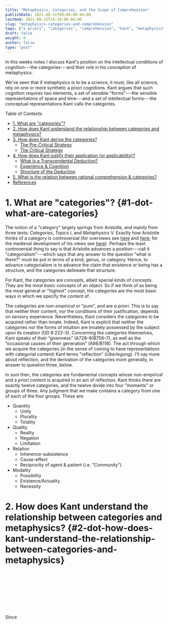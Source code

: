 ```yaml
---
title: "Metaphysics, Categories, and the Scope of Comprehension"
publishDate: 2021-08-31T00:00:00-04:00
lastmod: 2021-08-22T14:18:08-04:00
slug: "metaphysics-categories-and-comprehension"
tags: ["a priori", "categories", "comprehension", "kant", "metaphysics", "science"]
draft: false
weight: 0
author: false
type: "post"
---
```


In this weeks notes I discuss Kant's position on the intellectual conditions of
cognition---the categories---and their role in his conception of metaphysics.

We've seen that if metaphysics is to be a science, it must, like all science, rely on
one or more synthetic a priori cognitions. Kant argues that such cognition requires
two elements, a set of sensible "forms"---the sensible representations of space and
time---and a set of intellectual forms---the conceptual representations Kant calls
the categories.

<div class="ox-hugo-toc toc">
<div></div>

<div class="heading">Table of Contents</div>

- [1. What are "categories"?](#1-dot-what-are-categories)
- [2. How does Kant understand the relationship between categories and metaphysics?](#2-dot-how-does-kant-understand-the-relationship-between-categories-and-metaphysics)
- [3. How does Kant derive the categories?](#3-dot-how-does-kant-derive-the-categories)
    - [The Pre-Critical Strategy](#the-pre-critical-strategy)
    - [The Critical Strategy](#the-critical-strategy)
- [4. How does Kant justify their application (or applicability)?](#4-dot-how-does-kant-justify-their-application--or-applicability)
    - [What Is a Transcendental Deduction?](#what-is-a-transcendental-deduction)
    - [Experience & Cognition](#experience-and-cognition)
    - [Structure of the Deduction](#structure-of-the-deduction)
- [5. What is the relation between rational comprehension & categories?](#5-dot-what-is-the-relation-between-rational-comprehension-and-categories)
- [References](#references)

</div>
<!--endtoc-->


# 1. What are "categories"? {#1-dot-what-are-categories}

The notion of a "category" largely springs from Aristotle, and mainly from three
texts: _Categories_, _Topics_ I, and _Metaphysics_ V. Exactly how Aristotle thinks of a
category is controversial (for overviews see [here](https://plato.stanford.edu/entries/aristotle-categories/) and [here](https://plato.stanford.edu/entries/categories/); for the medieval
development of his views see [here](https://plato.stanford.edu/entries/medieval-categories/)). Perhaps the least controversial thing to say is
that Aristotle advances a position---call it "categorialism"---which says that any
answer to the question "what is there?" must be put in terms of a kind, genus, or
category. Hence, to advance categorialism is to advance the claim that existence or
being has a structure, and the categories delineate that structure.

For Kant, the categories are _concepts_, albeit special kinds of concepts. They are the
most _basic_ concepts of an object. So if we think of <object> as being the most
general or "highest" concept, the categories are the most basic ways in which we
specify the content of <object>.

The categories are _non-empirical_ or "pure", and are _a priori_. This is to say that
neither their content, nor the conditions of their justification, depends on sensory
experience. Nevertheless, Kant considers the categories to be acquired rather than
innate. Indeed, Kant is explicit that neither the categories nor the forms of
intuition are innately possessed by the subject upon its creation (OD 8:222–3).
Concerning the categories themselves, Kant speaks of their “givenness”
(A728–9/B756–7), as well as the “occasional causes of their generation” (A86/B118).
The act through which we acquire the categories (in the sense of coming to have
representations with categorial content) Kant terms "reflection" (_Überlegung_). I'll
say more about reflection, and the derivation of the categories more generally, in
answer to question three, below.

In sum then, the categories are fundamental concepts whose non-empirical and a priori
content is acquired in an act of reflection. Kant thinks there are exactly twelve
categories, and the twelve divide into four "moments" or groups of three. Any
judgment that we make contains a category from one of each of the four groups. These
are:

-   Quantity
    -   Unity
    -   Plurality
    -   Totality
-   Quality
    -   Reality
    -   Negation
    -   Limitation
-   Relation
    -   Inherence-subsistence
    -   Cause-effect
    -   Reciprocity of agent & patient (i.e. "Community")
-   Modality
    -   Possibility
    -   Existence/Actuality
    -   Necessity


# 2. How does Kant understand the relationship between categories and metaphysics? {#2-dot-how-does-kant-understand-the-relationship-between-categories-and-metaphysics}

Since <object> is the most basic concept that the intellect can employ in its
activity, and the categories are the most basic concepts of an object, the categories
are essential to the activity of the intellect in any act of understanding or
comprehending how things are. Kant thus endorses categorialism, at least in the sense
that he construes any answer to the question what is there, that could be understood
by finite thinkers such as ourselves, is one that adverts to the categories. This
might seem to be a merely epistemological or conceptual claim. But Kant construes the
categories to have a genuine ontological upshot.

As Kant puts the point in the second section of the System of the Principles of Pure
Understanding, "The conditions of the **possibility of experience** in general are at the
same time conditions of the **possibility of the objects of experience**" (A158/B197). So
the categories (along with the sensible forms: space and time) are conditions of the
possibility of objects of experience (or what is the same, objects of empirical
cognition). When Kant speaks of a "condition of possibility" here, he means a
condition, not merely of what it is to _think_ of an object, but what it is to _be_ an
object. An "object of the senses" or "phenomenon" is a causally unitary,
spatiotemporally persisting substance whose present complex of interrelated
properties are a function of its causal nature and its causal history, which is in
thoroughgoing law-governed community with other objects, and which is made of stuff
that cannot come into or go out of existence absolutely."[^fn:1] That is, an object of
the senses is what it is in virtue of falling under the ("schematized", or temporally
informed) categories. More generally, an _object_, whether of the senses or not, must
be something that falls under the categories, even in their "unschematized" or pure
non-empirical form. For example, consider the category `<substance-inherence>`.[^fn:2]
Nothing can _be_ an object unless it is the kind of being that both substands and
subsists, which is to say that it is both that in which properties inhere, and which
exists independently of (in the sense of not inhereing in) other things. In this
sense `<substance-inherence>` is not only maximally general, in the sense that there is
no more basic contentful concept than it, but also metaphysically fundamental.
Anything that is or could be an object is either a subject of inherence or inheres in
some subject. Hence, in applying the category of substance one is employing not only
a maximally general way of _thinking about_ a being, but also designating a maximally
fundamental fact _about being_ (i.e. what it is to be) itself. A similar point holds
for all of the other categories.[^fn:3] The categories are thus _both_ the discursively
fundamental ways of representing objects, and the ways of representing what is
fundamental _about_ objects.


# 3. How does Kant derive the categories? {#3-dot-how-does-kant-derive-the-categories}

Sections 9-12 of the first chapter of the Analytic of Concepts in the _Critique of
Pure Reason_ form what is typically called the "Metaphysical Deduction"---a name which
Kant applies to it, though only later in the _Critique_ (see B159). The purpose of
these sections is to argue for two points. First, that of the a priori concepts we
have available to us, some are more fundamental than others. These are the concepts
Kant calls the "categories." Second, that the categories derive their content from a
non-sensory source---namely, the structure of judgment itself. In making these
arguments the basic question that Kant seeks to answer is the question of _which_ a
priori concepts serve as the fundamental concepts of metaphysical theorizing, and to
explain how we are able to think thoughts using those concepts. The MD provides what
Kant calls a "clue" (more literally a "_Leitfaden_", or "guiding thread") to the
discovery of these concepts. The MD has three sections. These consist of (i) an
introduction where the notion of a "logical use" of the faculty of concepts or the
"understanding" is set out; (ii) an elaboration of the different logical forms of
judgment and a corresponding table of those forms; (iii) an explication of the
categories as a priori concepts that correspond to the various logical forms of the
table as set out in (ii) by being "reflected" from them.

Kant's strategy in the MD is to argue that the categories are the most fundamental
concepts in our thought of objects because they are the concepts that are directly
linked to (indeed, at times he says "identical with") the various basic operations of
which the understanding (the faculty of concepts) is capable. Kant appeals to these
forms of judgment to answer two questions: (i) which a priori concepts are
fundamental (i.e. the categories); (ii) how do those fundamental concepts get their
(non-empirical) content. In order that we properly appreciate why Kant chooses this
strategy of appealing to judgment for defending his choice and explanation of
categories it helps to look at a prior attempt Kant makes for determining the basic
concepts of metaphysics.


## The Pre-Critical Strategy {#the-pre-critical-strategy}

In Kant's "Inaugural Dissertation" (ID) of 1770 (whose formal title is "_On the Forms
and Principles of the Sensible and Intelligible World_"), which is his last major work
in metaphysics before the publication of the first _Critique_ in 1781, he lays out a
theory of the manner in which the structure of the rational human mind explains what
(and how) it can know of reality. In many ways this work anticipates positions and
arguments Kant provides in the 1781 _Critique of Pure Reason_. And like that latter
work, in the ID Kant seeks to delimit the fundamental concepts of metaphysics (though
he does not in the ID call them categories) via an analysis of the faculty of
understanding (or "intellect" more broadly). He says,

> the concepts met with in metaphysics are not to be sought in the
> senses but in the very nature of the pure understanding, and that not
> as innate concepts but as concepts abstracted from the laws inherent
> in the mind (by attending to its actions on the occasion of an
> experience), and therefore as acquired concepts. (ID §8, 2:395; see
> also ID Corollary, 2:406 and ID §23, 2:411)

Here Kant articulates (or perhaps "gestures at" is more accurate) his view of how the
concepts of metaphysics, through which we think of the intelligible world, are
acquired. They are acquired by attending to the actions of the mind in course of its
having experience. This notion of attending to the actions of the mind is also
referred to by Kant as "reflection" (_reflexion_, _Überlegung, /reflexio_). So, in the ID,
Kant pursues a method of reflection as the basis for explaining how we acquire
contentful concepts for use in metaphysics, and the object of reflection is the mind
and its actions.

It is important for Kant's project in the _Dissertation_, as it will be for his project
in the _Critique of Pure Reason_, that his account of the acquisition of the concepts
of metaphysics not run afoul of his characterization of those concepts as
"intellectual" rather than "empirical" or "sensitive."[^fn:4] For this reason they
cannot be concepts abstracted from sensible intuition, e.g., in the manner that our
concepts of space and time, or of empirical properties are. If they _were_ abstracted
from experience such concepts would be (merely) empirical or "sensitive on account of
their genesis" (ID §5, 2:393). Instead, the concepts of metaphysics are supposed to
be derived from the nature of the pure understanding, or as he elsewhere says, "given
in a fundamental fashion by the pure understanding itself" (ID §23, 2:411). There is,
however, some question as to whether, in the _Dissertation_ or even in his lectures
immediately subsequent to its publication, Kant in fact succeeds in providing an
account of the acquisition of the fundamental concepts of metaphysics consistent with
his stricture on their intellectual provenance.

The account of the _Dissertation_ requires that Kant provide some story as to
how we can come to be aware of the mind and its acts, and on what basis this
awareness constitutes the acquisition of a non-sensory concept. At this point
in his career, Kant has not yet articulated his doctrine of "pure"
apperception as distinct from inner sense (more on this in the next set of
notes). So it looks as if, given his distinction between intuition and concept
and their related faculties, that it must be an _inner intuition_ that accounts
for the acquisition of the concepts of metaphysics. However, if it _is_ inner
intuition that is the basis for such acquisition, it looks like Kant will run
afoul of his requirement that the concepts of metaphysics be intellectual as
opposed to empirical (for even the "pure" concepts of space and time, though
free of sensation, are nevertheless _sensitive_ on account of being derived from
intuition (see, e.g., ID §5, 2:393)).

Perhaps Kant thinks we have a special _intellectual_ intuition of the mind and its
acts? One recent commentator (<a href="#citeproc_bib_item_8">Dyck 2016</a>) has argued that Kant is committed in
the _Dissertation_ to our having intellectual intuitions of our own minds and that he
only subsequently, in the later 70s, rejects this position in favor of one according
to which it is inner _sense_---and thus empirical psychology---that provides the
requisite basis for acquiring metaphysical concepts. Dyck's argument concerning
Kant's position in the _Dissertation_ hinges on two claims. First, that there are clear
texts showing that Kant denies that sensible laws (i.e. of time and space) apply to
immaterial substances, including the mind/soul (see , <a href="#citeproc_bib_item_8">Dyck 2016, 330</a>). Second, that
Kant's conception of the acquisition of the pure concepts of metaphysics depends on
the existence of intellectual intuition of the mind or soul itself [see @dyck2016,
330-1]. However, neither of these interpretive points are particularly compelling.
Against the first, it is relatively clear from the context of Kant's statements
regarding immaterial substance that he denies that the principles of the _corporeal_
world apply to such substances (ID §27, 2:414). That would mean that principles
belonging to substances understood as _bodies_ do not apply to the mind. But this is
compatible with the conception of the mind as nevertheless governed by other sensible
principles, and in particular, by time. Against Dyck's second point, in the
_Dissertation_ Kant explicitly states that finite beings lack intellectual intuition
(ID §10, 2:396-7) and that "the accidents which are not included in the relations of
space, such as the thoughts of the mind" are in time (ID Corollary, 2:406). It thus
seems unlikely that Kant holds in the _Dissertation_ that metaphysical concepts are
acquired via intellectual intuition, on pain of explicitly contradicting himself at
multiple points.[^fn:5]

But even if Kant does not directly contradict himself in the _Dissertation_, Dyck's
discussion helps point us to a clear tension, and perhaps fatal ambiguity, in Kant's
pre-critical view. One might, therefore, have hope that Kant's remarks in lectures
and notes subsequent to the publication of the _Dissertation_ clarify his position.
However, the lecture texts we have from the 1770s only make matters more complicated.
For example, in lectures shortly after the _Dissertation_ Kant says, "We have no
intuition in the whole world except the intuition of our self; all other things are
appearances" (_Anthropologie Collins_ 25:15 (1772-3)). Kant's point here is _not_ that we
have only one intuition---viz. of ourselves. Rather, it is that all of our _outer_
intuitions are of appearances, while our inner (and non-intellectual!) intuitions
present ourselves as we really are (and not merely as we appear). In a reflexion also
from the early-to-mid 1770s Kant says that "The I is the intuition of a substance"
(R4493, 17:571 (1772-5)). In the _Metaphysics L\_1_ lectures, from roughly the same
period, Kant contrasts consciousness of external objects with consciousness of the
self. One intuits oneself immediately, but the same is not true of external objects
(28:206-7, 224). The self (as intelligence) so intuited is substantial, simple, and
immaterial (28:224-5).

In a note (R4674) from the _Duisberg Nachlass_ of 1775-6, which is Kant's first attempt
at what will become his deduction of the categories, he writes that an (external)
object may be represented only "according to its relations", i.e., only according to
the properties, and relations between those properties, that are presented in sense
experience.[^fn:6] And, as he does in the lecture material cited above, Kant
_contrasts_ our position with respect to intuition of external objects with the special
access we have to ourselves. The inner intuition of oneself is of an object whose
properties are not presented, as outer things are, merely in terms of
relations.[^fn:7] The language Kant uses in R4674 is also echoed in other texts from
the mid-70s, For example, Kant states that the 'I' is the "original concept" of
substance which we "borrow" for use in our conception of other substances
(_Metaphysics L<sub>1</sub>_, 28:225-6). Relatedly, he remarks that "the I expresses the
substantial; for that substrate in which all accidents inhere is the substantial.
This is the only case where we can immediately intuit the substance" (_Pölitz
Metaphysik_ 28:226 (1777-80)).

The view that emerges from these texts, and that may in fact already be present in
Kant's _Dissertation_, is one according to which inner sense provides a privileged
epistemic relation to oneself. In inner sense one is presented not merely as a set of
relations, as in outer sense, but as a _subject_ of properties, as what Kant sometimes
describes as an intelligence or "thinking substance" (e.g. _Metaphysics L<sub>1</sub>_
28:224-5). The self is thus the "original of all objects" in the sense that, as
Allison Laywine puts it, "we somehow transfer our representations of the one true
subject and apply it derivatively or by analogy to our thought of anything
else."[^fn:8]

Unfortunately, Kant never clarifies how this position concerning the epistemically
and representationally privileged and peculiar role of inner intuition is consistent
with his general doctrine of sensible intuition, or how it is consistent with the
_Dissertation's_ position that no pure intellectual concept can be derived from the
content of sensible intuition. Instead, the overall impression of Kant's position
based on his remarks in the Dissertation, and subsequently in the lectures, is that
of a steadfast commitment to roughly the following position. Introspection (via inner
intuition) provides a form of acquaintance with the self as a metaphysical subject,
and it is via this acquaintance that we can then form by analogy the representations
of objects (construed as metaphysical subjects of properties) distinct from us. But
how this position is ultimately supposed to cohere with Kant's other commitments in
the 70s is, at best, unclear. It in fact seems reasonable to suspect that Kant's
various commitments in the 70s _don't_ cohere, and that this resulting tension in his
view is part of what pushes him towards the critical distinction between inner
intuition and pure apperception. We'll talk about this distinction further when we
discuss the argument of the Transcendental Deduction. In the next section I talk
about Kant's revision of his _Dissertation_ strategy for the argument of the MD in the
first _Critique_ .


## The Critical Strategy {#the-critical-strategy}

In the _Dissertation_ Kant distinguishes between what he terms the "logical" and
the "real" uses of the understanding (ID §23, 2:410–11). He says,

> in pure philosophy, such as metaphysics, the use of the understanding in
> dealing with principles is real; that is to say, the fundamental concepts of
> things and of relations, and the axioms themselves, are given in a fundamental
> fashion by the pure understanding itself; and, since they are not intuitions,
> they are not immune to error.

In the first _Critique_ Kant maintains the view that the concepts of metaphysics come
from the understanding. In this sense the understanding has a "real use". However,
Kant significantly alters the method by which these concepts are derived from that
which he used in the _Dissertation_. Specifically he now closely links the categories
with the logical forms of judgment. Indeed, Kant often goes so far as to say that the
latter are not just a "clue" to the organization of the table of categories (as the
title of the section indicates), they _are_ the categories, at least in their "logical"
use. The central texts making this plain are as follows.

> The same understanding, therefore, and indeed by means of the very same
> actions through which it brings the logical form of a judgment into
> concepts...also brings a transcendental content into its representations by
> means of the synthetic unity of the manifold in intuition in general...(MD
> §10, B105)
>
> [The categories] are concepts of an object in general, by means of
> which its intuition is regarded as determined with regard to one of
> the logical functions for judgments. (TD Transition, B128)
>
> That action of the understanding...through which the manifold of given
> representations (whether they be intuitions or concepts) is brought
> under an apperception in general, is the logical function of
> judgments. ... But now the categories are nothing other than these
> very functions for judging, insofar as the manifold of a given
> intuition is determined with regard to them (TD §20, B143)
>
> In the metaphysical deduction the origin of the a priori categories in
> general was established through their complete coincidence [_völlige
> Zusammentreffung_] with the universal logical functions of thinking
> (TD §26, B159)
>
> the pure concepts of the understanding are, of themselves, nothing but
> logical functions, but that as such they do not constitute the least
> concept of an object in itself but rather need sensory intuition as a
> basis, and even then they serve only to determine empirical judgments
> (Pr §39, 4:324)

These texts communicate two important points. First, they indicate Kant's
pursuit of a strategy for explaining how the pure categories, or fundamental
concepts of metaphysics, arise from the intellect. This strategy avoids
commitment to any form of content nativism, and it avoids the problem that we
saw plagued Kant's account in the _Dissertation_---viz. explaining how the pure
categories are "pure" in the sense of being traceable only to the intellect,
without thereby implicating either intellectual intuition, which he denies, or
sensible (inner) intuition, which would undermine their claim to purity.

Pursuit of this strategy means that, second, the very logical functions for combining
representations (concepts) in judgment, and which constitute the basis of study in
what Kant calls "pure general logic", are also the functions for combining
representations (intuitions) in our experience of objects. Thus for the understanding
as a faculty of judging (A69/B94), each logical function of thinking
(e.g. categorical judgment), when applied to a multiplicity (or "manifold") of
intuitions, results in a distinctive way of relating to, or "experiencing" in Kant's
technical sense, an object e.g. a substance.

Thus, Kant has a much more coherent strategy than he did in the _Dissertation_ for
explaining how we come to grasp the a priori concepts necessary for doing
metaphysics. The notion that we can analyze our logic and determine which are the
basic logical forms is plausible and does not require appealing to some privileged
access we might have to ourselves in introspection (i.e. inner sense).

However, for this strategy to ultimately succeed, Kant must provide substantial
arguments for several controversial claims. First, he must show that he has
successfully given a complete analysis of the logical forms of judgment; second, he
must show that the metaphysical concepts derived from these logical forms (i.e. the
categories) really provide the complete basis for doing metaphysics; third, he must
show that the content of the categories does not include material absent from the
purely logical forms---if there were such "extra" content in the categories, then it
is not clear how they are supposed to be "identical" with the logical forms, as Kant
sometimes indicates that they are.

Unfortunately Kant fails to meet any of these requirements in the MD. There is
no formal demonstration of the completeness of either the table of judgment
or, correspondingly, the categories. There is likewise no demonstration
provided that shows that all and only these categories provide the basic
materials for metaphysics. Finally, it is not obvious that the content of the
categories is simply "identical" with that of the forms of judgment.

To take just one example, Kant construes the category of substance---more precisely,
<subsistence-inherence>---as related to the form of categorical (i.e.
subject/predicate) judgment. The purely logical or grammatical notion is thus of a
term or concept that can only occupy subject position and never predicate position.
However, this notion does not adequately capture central ways in which Kant uses the
concept <substance>. More specifically, Kant construes a substance as substanding and
subsisting. This means that (i) substance is a being in which things "_inhere_" and
(ii) substance does not itself inhere in anything else (in this circumscribed sense
substance is an independent being). Kant construes inherence as a real (that is,
non-logical) asymmetric dependence relation between a subject of inherence (the
substance) and its properties or modes (i.e. the way or ways in which the subject
exists). The purely logical or grammatical conception of substance as a subject term
that is never a predicate term fails to properly capture this dependence relation,
for it fails to show how a predicate term might asymmetrically depend on a subject
term in a manner that models the metaphysical relation between substance and mode.

In the end then, while Kant's strategy in the MD is a clear improvement over his
prior attempt in the _Dissertation_, it is not at all clear that he successfully
defends his claim to have provided a principled and a priori basis for exhaustively
determining which are the fundamental concepts, nor how they get their content. Kant
says categorialism in metaphysics requires a formulation of the categories that,

> has not arisen rhapsodically from a haphazard search for pure concepts, of the completeness of which one could never be certain, since one would only infer it through induction, without reﬂecting that in this way one would never see why just these and not other concepts should inhabit the pure understanding. (A81/B106-7)

Kant does not provide convincing proof of this position in the MD. Whether such a
proof could be given in Kant's terms is, perhaps, another story.[^fn:9] In any case,
we shall see that the issues with which the MD is concerned become a central point of
contention and revision in subsequent post-Kantian German Idealism. Fichte and Hegel,
in particular, present alternative ways to think about the derivation of categories
and their content, as well as the ways in which Kant's "reflective" method itself may
beg important questions concerning the possibility of metaphysics. We'll talk about
these issues in subsequent weeks.


# 4. How does Kant justify their application (or applicability)? {#4-dot-how-does-kant-justify-their-application--or-applicability}

Kant thinks that possession of a particular privileged set of "pure" a priori
concepts---i.e. the categories---is necessary for knowledge of the empirical world.
But this raises a problem. How could an a priori concept, which is not itself derived
from any experience, be nevertheless legitimately applicable to objects of
experience? To make things even more difficult, it is not the mere possibility of the
application of a priori concepts to objects of experience that worries Kant, for this
could just be a matter of pure luck. Kant requires more than the sheer possibility of
their application, for he wants to show that with regard to a privileged set of a
priori concepts, they apply necessarily and universally to all objects of experience
and do so in a way that we are in a position to know a priori.

Kant's strategy for demonstrating how this is possible hinges on showing that the experience of objects that he thinks all would agree that we have nevertheless depends on the application of a priori concepts---the categories. Kant makes this clear in his elaboration of his ‘Copernican Turn' in philosophy:

> because I cannot stop with these intuitions, if they are to become cognitions, but must refer them as representations to something as their object and determine this object through them, I can assume either that the concepts through which I bring about this determination also conform to the objects, and then I am once again in the same difficulty about how I could know anything about them _a priori_, or else I assume that the objects, or what is the same thing, the _experience_ in which alone they can be cognized (as given objects) conforms to those concepts, in which case I immediately see an easier way out of the difficulty, since experience itself is a kind of cognition requiring the understanding, whose rule I have to presuppose in myself before any object is given to me, hence _a priori_, which rule is expressed in concepts _a priori_, to which all objects of experience must therefore necessarily conform, and with which they must agree. (CPR Preface, Bxvii)

Kant's strategy is thus to show how a priori concepts legitimately apply to their objects in virtue of being partly constitutive of the objects of experience, rather than the traditional view in which the objects of experience are the ground of our concepts. Now, what exactly this means is deeply contested, at least partly because it is rather unclear what Kant intends us to understand by his Transcendental Idealism. For example, does Kant intend that the objects of experience are _themselves_ nothing other than representations? This would be a form of phenomenalism similar to that offered by [Berkeley](https://plato.stanford.edu/entries/berkeley/). Kant, however, seems to want to deny that his view is similar to Berkeley's, asserting instead that the objects of experience really exist independently of the mind, and that it is only the _way_ that they are experienced that is mind-dependent.

> the fact that I have myself given to this theory of mine the name of transcendental
> idealism cannot justify anyone in confusing it with the empirical idealism of
> _Descartes_ (although this idealism was only a problem, whose insolubility left
> everyone free, in _Descartes_' opinion, to deny the existence of the corporeal world,
> since the problem could never be answered satisfactorily) or with the mystical and
> visionary idealism of _Berkeley_ (against which, along with other similar fantasies,
> our _Critique_, on the contrary, contains the proper antidote). For what I called
> idealism did not concern the existence of things (the doubting of which, however,
> properly constitutes idealism according to the received meaning), for it never came
> into my mind to doubt that, but only the sensory representation of things, to which
> space and time above all belong; and about these last, hence in general about all
> _appearances_, I have only shown: that they are not things (but mere ways of
> representing), nor are they determinations that belong to things in themselves.
> (_Prolegomena_ §13, Note III; 4:293)

I'm mostly going to set Kant's idealism to the side in what follows. But the issue of
idealism is important to consider, insofar as Kant takes himself to be replying to
the arguments of Descartes, Locke, Berkeley, and Hume about the nature of the
empirical world and the nature and extent of our knowledge of it.


## What Is a Transcendental Deduction? {#what-is-a-transcendental-deduction}

In order to prove that there are pure a priori concepts which legitimately apply to
the objects of experience, Kant articulates [a special sort of argument](http://plato.stanford.edu/entries/kant-transcendental/), which he
calls a 'transcendental deduction'. As (<a href="#citeproc_bib_item_12">Henrich 1989</a>) points out, the notion of
a 'deduction' that Kant uses, is a legal one intended to provide a historical
justification for the legitimacy of a property claim. In Kant's case however, it is
transformed into a justification of the applicability (in the sense discussed above)
of the a priori concepts Kant calls the 'categories'. These are the concepts given in
Kant's 'Table of Categories' (A80/B106): <Unity>, <Plurality>, and <Totality> (the
Categories of Quantity); <Reality>, <Negation>, and <Limitation> (the Categories of
Quality); <Inherence and Subsistence>, <Causality and Effect> and <Community> (the
Categories of Relation), and <Possibility-Impossibility>, <Existence-Nonexistence>,
<Necessity-Contingency> (the Categories of Modality).

With regard to each category, Kant's aim is to show that it has 'objective
validity'---i.e. legitimate applicability to the objects of experience. Disputes
concerning various members of the table should be familiar. Hume famously disputes
the legitimacy of our concept of <cause-effect>. Hume thinks (in Kant's terms) that
no 'empirical deduction' of the concept is possible---i.e. that the concept cannot be
traced to the occurrence of a corresponding impression. Kant concurs with Hume on
this point---that there can be no empirical deduction---but argues that this doesn't
show that the concept is illegitimate, for it may be both a priori and legitimately
applied in virtue of being a necessary condition of experience.

For Kant then a 'transcendental deduction' starts from a premise concerning some
feature of human experience, a premise which reasonable interlocutors might be
expected to endorse, and then argues to a substantive philosophical conclusion
concerning the presuppositions or necessary conditions of the truth of that premise.
Since Kant's concern here is the a priori categories, his aim is to show that a
presupposition or necessary condition of some relatively uncontroversial feature of
experience is the applicability (or successful application) of the a priori
concept(s) in question to the objects of experience.


## Experience & Cognition {#experience-and-cognition}

Kant is concerned with how we might explain and justify the application of a priori concepts to objects of experience. But this question, as it stands, requires still sharper focus. We've seen what Kant means in his question concerning the _legitimacy_ of concepts in their application to the objects of experience. But what does Kant mean by "_experience_" [_Erfahrung_]? Our problem is that the notion of "experience," both in German and in English, is ambiguous and can mean any number of a variety of things---anything from the mere occurrence of sensation all the way to empirical judgment.[^fn:10]

For Kant, "experience" is a technical term that is closely related to _empirical cognition_ [_empirische Erkenntniss_]. He makes this clear at several points, both in the Deduction and elsewhere in the first _Critique_. However, in what exactly the relation between the two notions consists is somewhat problematic. For example, Kant says that

> Such cognitions [i.e. those that are independent of any sense impression] are called _a priori_ cognitions; they are distinguished from empirical cognitions, _whose sources are a posteriori, namely, in experience_ [_Erfahrung_] (Introduction, B2; my emphasis).

Here we see Kant saying that the _source_ of empirical cognition is experience. However, Kant also quite explicitly _identifies_ empirical cognition with experience (or treats the terms synonymously).

> Empirical cognition, however, is experience (B166).
>
> Experience is an empirical cognition, i.e., a cognition that determines an object through perceptions (A176/B218).
>
> Therefore experience itself---i.e., empirical cognition of appearances---is possible only inasmuch as we subject the succession of appearances, and hence all change, to the law of causality (A189/B234).
>
> it [the presentation "I am"] is not yet a cognition of that subject, and hence is also no empirical cognition -- i.e., experience -- of it (B277).

These passages all identify experience with empirical cognition. But if they are
synonymous notions then how could experience be the _source_ of empirical cognition, as
he says in B2? A relatively simple resolution of this problem is to distinguish two
notions of "experience"---between "experience" as the sensory result of affection by
external objects (via outer sense) and oneself (via inner sense) and "experience" as
the result of structuring sense perceptions via the categories. Call the latter,
categorically structured state, "complex experience" (or "C-experience") and the
former state "simple experience" (or S-experience). We can then read B2 as saying
that empirical cognition, which is identical with C-experience, has its source in
S-experience, the material (sensation, intuition, perception) out of which complex
experience is constructed.

This also helps us make sense of B1, where Kant says,

> There is no doubt whatever that all our cognition begins with experience; for how else should the cognitive faculty be awakened into exercise if not through objects that stimulate our senses and in part themselves produce representations, in part bring the activity of our understanding into motion to compare these, to connect or separate them, and thus to work up the raw material of sensible impressions into _a cognition of objects that is called experience_? (my emphasis)

All cognition begins with _simple_ experience, which is "worked up" into cognition of objects (i.e. empirical cognition) or (as I've called it) complex experience.

In §17 of the B-deduction Kant specifies that a cognition consists in the
"determinate relation of given representations to an object" (B137). I take this to
mean that S-experience---the contents of a sensory intuition---provides consciousness
of 'appearances' [_Erscheinungen_] or 'undetermined objects' [_unbestimmte Gegestande_]
(A20/B34)---which is then made 'determinate' via the activity of the intellect. The
result is _empirical_ cognition of an object. And it is this empirical cognition of
objects (and ultimately all cognition of objects whatsoever) that it is the aim of
Kant's Deduction to legitimate, for it is this cognition that depends on the
categories.

> all empirical cognition of objects necessarily conforms to such concepts [i.e. the categories], because nothing is possible as object of experience unless these concepts are presupposed A93/B126).

Hence, to show that the categories are "objectively valid" or legitimate in their application to any and all objects of possible experience, is for Kant to show that the categories are necessary for empirical cognition of objects, or complex experience. One thing to think about as we move through the argument of the Deduction is whether Kant's conception of C-experience corresponds to anything in the positions of empiricists like Locke and Hume. Do empiricists need to concede the existence of the kind of experience for which Kant thinks the categories are necessary?[^fn:11]

Kant's demonstration of the validity of the categories attempts to wind its way
between two poles which he terms the _enthusiasm_ of Locke and the _skepticism_ of Hume
(A94/B127). Locke's enthusiasm lies in his attempted derivation of all our concepts
from the structure of appearances (whether we interpret these appearances as objects
or merely as subjective representations or "ideas" in Locke's terminology). But this
derivation is, according to Kant, inconsistent with the conditions for the
manifestation of appearances and leads us to improperly apply our concepts beyond their
sphere.

In contrast to Locke, Hume denies that the a priori concepts have any application
whatsoever, and thus Hume presents a sort of skeptical alternative to Locke. Kant's
third way argues that the structure of C-experience and the structure of our concepts
are interconnected. His strategy for showing this is to show that the structure of
C-experience and the structure of propositional judgment have a common root---viz.
the unifying activity of the understanding. The Transcendental Deduction is thus an
attempt "to try to find out whether we cannot provide for human reason safe passage
between these two cliffs, assign to it determinate bounds, and yet keep open for it
the entire realm of its appropriate activity" (A95/B128). How exactly Kant does this
requires explication of the argumentative structure of the Transcendental Deduction,
to which we'll now turn.


## Structure of the Deduction {#structure-of-the-deduction}

I take the structure of the (B or second edition) Transcendental Deduction to consist
of two steps; the first starts at §15 and concludes with §20 (§21 being essentially a
recap of the preceding argument). The second step begins with §22 and concludes with
§26 (with §27 also being a recapitulation). This "two-step" interpretation is not
new, though interpretations of the content of each step and their relation(s) to one
another differ widely.[^fn:12]

The first step of the Deduction (§§15-21) argues that what Kant calls the _combination_
of representations cannot be given to the subject via the senses, but is rather
something that the subject does. In order that the combination of representations
result in cognition, Kant then argues that there must be a unitary subject, or
_combiner_ of those representations. The unity condition is satisfied by what Kant
calls, in §16, the "original synthetic unity of apperception." In the next three
sections (§§17-19) Kant argues that this unity of apperception requires a kind of
activity, and that this activity is fundamentally that of the functions of the
understanding or the "categories." He concludes in §20 that (i) since all complex
unities require combination; (ii) combination requires the original synthetic unity
of apperception; and (iii) the unity of apperception is or essentially requires a
kind of categorial activity; that (iv) all (complex) unity, including intuition of
determinate objects, depends on, or "stands under" (B143) the categories.

The second step of the Deduction (§§22-7) discusses both positive and negative points raised by the first step. Negatively, Kant argues that the categories are limited to _empirical cognition_ -- i.e. to the cognition of appearances, not things in themselves. This importantly includes even our cognition of _ourselves_ as subjects of consciousness. Positively, Kant argues in §26 that not only does all cognition rest on the application of the categories, but that one and all, appearances _are necessarily_ categorial. He does this be showing that (i) we have a priori cognition of space and time themselves as objects, (ii) that this is only possible via the categories, (iii) and that since all appearances are governed by space and time, any appearance in space and time must also be categorially structured. This means that there is no possibility of an object's appearing (i.e. being "given) that is not susceptible to determination by the categories. If this argument is successful then Kant will have demonstrated both that if we have cognition ("experience" in Kant's technical sense) then it depends on the categories, and that we _do_ have such cognition, since mathematical cognition preuspposes that we cognize space and time as objects.


# 5. What is the relation between rational comprehension & categories? {#5-dot-what-is-the-relation-between-rational-comprehension-and-categories}

We've seen from the discussion of Kant's critical project that he conceives of reason as a
capacity for comprehending something from its ground(s). Metaphysics (both special
and general) concerns just such comprehension. We've also seen that Kant construes
such comprehension, and thus metaphysics, as limited to what may be possibly
experienced.

An important question for this position---which I won't pursue very far here, but
that will rearise in the context of discussion of Fichte and Hegel---concerns
whether the structure of Kant's "reflective" method of deriving the categories ends
up begging important questions for the possibility of a metaphysics of the "in
itself", or reality as such (and not simply as it appears to us).

There are two issues of concern here: one is the derivation of the categories, and
the other is the conception of the discursive intellect with which this derivation is
connected. We've seen that Kant construes the categories as linked to, or perhaps
even identical with, forms of judgment, and that comprehension of reality is the
linking together of such judgments in rational inference, so as to cognize the
grounds of some actuality or fact.

But Kant _also_ thinks that the concept of a discursive intellect (i.e. our kind of
mind) brings with it a contrast case, that of a _non-discursive_ intellect, or as Kant
calls it, an intuitive intellect or intuitive understanding. For this kind of mind,
in contrast with ours, intellectual intuitions _are_ possible. This is Kant's
conception of the intuitive intellect.[^fn:13] Kant construes the intuitive intellect
as a non-discursive intellectual faculty---"an understanding which should cognize
[_erkennen_] its object, not discursively through categories, but intuitively in a
non-sensible intuition" (A256/B312). There are four key features of the intuitive
intellect---viz. it is (i) intellectual, (ii) comprehensive, (iii) productive, and
(iv) non-discursive. Let's examine what each of these means.

Let me say a few things about the nature of an intuitive intellect, as Kant conceives
of it. First, a non-sensible intuition, as _intellectual_, would be entirely actively
produced, its intellectual representations a product of its "absolutely spontaneous"
pure "self-activity" (_Selbststätigkeit_). This means that the intuitions of an
intuitive intellect would be self-produced rather than derived from affection by
independent beings (or distinct faculties of onself, as with affection in inner
sense; see B72).

Second, being perfectly active in this manner the intuitive intellect would also
thereby be perfectly _comprehensive_, in cognizing all things from their grounds or
causes rather than their effects, for only a receptive faculty would cognize
something from its effect(s) (_Religion Pölitz_ 28:1111 (1783/84); JL 9:65).[^fn:1]

Third, the intuitive intellect is _productive_ of its objects. The productivity of the
intuitive intellect is a correlate of the two features just discussed. Since the
intellectual intuitions of the intuitive intellect are purely a function of its
spontaneous self-activity, and intuition is defined by Kant as a relation to an
actuality (Pr 4:481-2),[^fn:2] the intuitive intellect must be able to produce the
very beings it intuits. And since this intuitive intellect would be completely
comprehensive and creative, the things (actualities) it represents would be
represented entirely from their grounds rather than their effects, and indeed as
being grounded in the intuitive intellect itself. As Kant reportedly puts it,

> God cognizes all things by cognizing himself as the ground of all possibility
> (_Religion Pölitz_ (1783/4), 28:1052; cf. /Metaphysik L<sub>1</sub>/ (mid-1770's), 28:328-9;
> _Metaphysik L<sub>2</sub>_ (1790/1), 28:606).[^fn:3]

In cognizing things from their very grounds of possibility, the intuitive intellect
would represent what is essential to any thing---i.e. in terms of that essence or
nature that grounds all of a thing's other possible properties. Moreover, in
representing created things from their essences, the intuitive intellect represents
those things as they are in themselves. Kant therefore plausibly thinks that the only
being that might have such an intellect is God. God would thus intuit reality as it
is in itself. Indeed, Kant often characterizes God's intuition in this manner in his
lectures---e.g., "God cognizes things in themselves" (29:833; cf. B71-2;
A256/B311--312; A279--280/B335--336).

Finally, an intellect capable of non-sensible intuition would also be _non-discursive_.
What does this mean? Kant characterizes intellectual activity as 'discursive' to
denote the manner in which our discursive understanding acts---viz. moving to and
fro, from part to part, in building a whole---rather than merely as a synonym for
'conceptual', 'linguistic', or 'rational'.[^fn:14] It is this notion he means to
indicate in his characterization of the discursive intellect's activity as that of
"running through" and "gathering together" (A99) representations. A non-discursive
intellect, in contrast, exhibits a whole-to-part grasp of its representations.[^fn:15]
This means that in an intellectual intuition the content of any representational
component is determined by the content of the whole, which the intuitive intellect
apprehends "all at once" (_Religion Pölitz_ (1783/4), 28:1051) via grasp of what Kant
sometimes calls a "synthetic universal" (CPJ 5:407; cf. RP 28:1267; _Metaphysik L<sub>1</sub>_
28:328; R 4270, 17:489 (1769--76); R6174 18:478 (1780s)). So the intuitive intellect
is non-discursive because it would not engage in the manner of part-to-whole
unification characteristic of discursive activity, instead representing all things
via its holistic comprehension of the synthetic universal.

The upshot is that such a radically different kind of mind _would_ comprehend reality as it
genuinely is and not merely as it appears. Moreover, it would do it in a way that is
entirely independent of the categories. This raises a serious question for Kant: does
his conception of the discursive nature of our mind foreclose the very possibility of
the kind of comprehension that a genuine metaphysics requires? This will a central
issue, especially for Hegel.


# References {#references}

<style>.csl-entry{text-indent: -1.5em; margin-left: 1.5em;}</style><div class="csl-bib-body">
  <div class="csl-entry"><a id="citeproc_bib_item_1"></a>Allais, Lucy. 2009. <a href="https://doi.org/">“Kant, Non-Conceptual Content and the Representation of Space.</a>” <i>Journal of the History of Philosophy</i> 47 (3): 383–413.</div>
  <div class="csl-entry"><a id="citeproc_bib_item_2"></a>Allison, Henry E. 2015. <i><a href="https://doi.org/">Kant’s Transcendental Deduction: An Analytical-Historical Commentary</a></i>. New York: Oxford University Press.</div>
  <div class="csl-entry"><a id="citeproc_bib_item_3"></a>Aquila, Richard E. 2001. <a href="https://doi.org/">“Infinitude, Whole-Part Priority, and the Ambiguity of Kantian `Space’ and `Time.</a>” In <i>Kant Und Die Berliner Aufklärung: Akten Des IX. Internationalen Kant-Kongresses</i>, edited by Rolf-Peter Horstmann Volker Gerhardt and Ralph Schumacher, 99–109. Berlin: Walter de Gruyter.</div>
  <div class="csl-entry"><a id="citeproc_bib_item_4"></a>Beck, Lewis White. 1978. <a href="https://doi.org/">“Did the Sage of Königsberg Have No Dreams.</a>” In <i>Essays on Kant and Hume</i>, edited by  , 38–60. New Haven: Yale University Press.</div>
  <div class="csl-entry"><a id="citeproc_bib_item_5"></a>Brandt, Reinhard. 1995. <i><a href="https://doi.org/">The Table of Judgments: Critique of Pure Reason A67-76; B92-101</a></i>. Atascadero, CA: Ridgeview.</div>
  <div class="csl-entry"><a id="citeproc_bib_item_6"></a>Carl, Wolfgang. 1989a. <i><a href="https://doi.org/">Der Schweigende Kant: Die Entwürfe Zu Einer Deduktion Der Kategorien Vor 1781</a></i>. Göttingen: Vandenhoeck &#38; Ruprecht.</div>
  <div class="csl-entry"><a id="citeproc_bib_item_7"></a>———. 1989b. <a href="https://doi.org/">“Kant’s First Drafts of the Deduction of the Categories.</a>” In <i>Kant’s Transcendental Deductions</i>, edited by Eckart Förster, 3–20. Stanford: Stanford University Press.</div>
  <div class="csl-entry"><a id="citeproc_bib_item_8"></a>Dyck, Corey W. 2016. <a href="https://doi.org/">“The Scope of Inner Sense: The Development of Kant’s Psychology in the Silent Decade.</a>” <i>Con-Textos Kantianos</i> 3: 1–19.</div>
  <div class="csl-entry"><a id="citeproc_bib_item_9"></a>Ginsborg, Hannah. 2006. <a href="https://doi.org/">“Kant and the Problem of Experience.</a>” <i>Philosophical Topics</i> 34 (1&#38;2): 59–106.</div>
  <div class="csl-entry"><a id="citeproc_bib_item_10"></a>Guyer, Paul. 1987. <i><a href="https://doi.org/">Kant and the Claims of Knowledge</a></i>. Cambridge: Cambridge University Press.</div>
  <div class="csl-entry"><a id="citeproc_bib_item_11"></a>Henrich, Dieter. 1969. <a href="https://doi.org/">“The Proof-Structure of Kant’s Transcendental Deduction.</a>” <i>The Review of Metaphysics</i> 22 (4): 640–59.</div>
  <div class="csl-entry"><a id="citeproc_bib_item_12"></a>———. 1989. <a href="https://doi.org/">“Kant’s Notion of a Deduction and the Methodological Background of the First Critique.</a>” In <i>Kant’s Transcendental Deductions: The Three Critiques and the Opus Postumum</i>, edited by Eckart Förster, 29–46. Stanford: Stanford University Press.</div>
  <div class="csl-entry"><a id="citeproc_bib_item_13"></a>Kitcher, Patricia. 2011. <i><a href="https://doi.org/">Kant’s Thinker</a></i>. New York: Oxford University Press.</div>
  <div class="csl-entry"><a id="citeproc_bib_item_14"></a>Klemme, Heiner F. 1996. <i><a href="https://doi.org/">Kants Philosophie Des Subjekts: Systematische Und Entwicklungsgeschichtliche Untersuchungen Zum Verhältnis Von Selbstbewusstsein Und Selbsterkenntnis</a></i>. Hamburg: Felix Meiner Verlag.</div>
  <div class="csl-entry"><a id="citeproc_bib_item_15"></a>Langton, Rae. 1998. <i><a href="https://doi.org/">Kantian Humility: Our Ignorance of Things in Themselves</a></i>. Oxford: Oxford University Press.</div>
  <div class="csl-entry"><a id="citeproc_bib_item_16"></a>———. 2006. <a href="https://doi.org/">“Kant’s Phenomena: Extrinsic or Relational Properties? a Reply to Allais.</a>” <i>Philosophy and Phenomenological Research</i> 73 (1): 170–85.</div>
  <div class="csl-entry"><a id="citeproc_bib_item_17"></a>Laywine, Alison. 2005. <a href="https://doi.org/">“Kant on the Self as Model of Experience.</a>” <i>Kantian Review</i> 9 (1): 1–29.</div>
  <div class="csl-entry"><a id="citeproc_bib_item_18"></a>———. 2006. <a href="https://doi.org/">“Kant’s Metaphysical Reflections in the Duisburg Nachlass.</a>” <i>Kant Studien</i> 97 (1): 79–113.</div>
  <div class="csl-entry"><a id="citeproc_bib_item_19"></a>Longuenesse, Béatrice. 1998. <i><a href="https://doi.org/">Kant and the Capacity to Judge</a></i>. Princeton: Princeton University Press.</div>
  <div class="csl-entry"><a id="citeproc_bib_item_20"></a>McLear, Colin. 2015. <a href="https://doi.org/">“Two Kinds of Unity in the Critique of Pure Reason.</a>” <i>Journal of the History of Philosophy</i> 53 (1): 79–110.</div>
  <div class="csl-entry"><a id="citeproc_bib_item_21"></a>———. 2018. “Motion and the Affection Argument.” <i>Synthese</i> 195 (11): 4979–95. doi:<a href="https://doi.org/10.1007/s11229-017-1438-4">10.1007/s11229-017-1438-4</a>.</div>
  <div class="csl-entry"><a id="citeproc_bib_item_22"></a>McLear, Colin, and Derk Pereboom. 0BC. <a href="https://doi.org/">“Kant on Transcendental Freedom, Priority Monism, &#38; the Structure of Intuition.</a>” In <i>The Idea of Freedom: New Essays on the Kantian Theory of Freedom</i>, edited by Evan Tiffany and Dai Heide. Oxford: Oxford University Press.</div>
  <div class="csl-entry"><a id="citeproc_bib_item_23"></a>Mohr, Georg. 1995. <a href="https://doi.org/">“Freedom and the Self: From Introspection to Intersubjectivity: Wolff, Kant, and Fichte.</a>” In <i>The Modern Subject: Conceptions of the Self in Classical German Philosophy</i>, edited by Karl Ameriks and Dieter Sturma, 31–45. Albany, NY: SUNY Press.</div>
  <div class="csl-entry"><a id="citeproc_bib_item_24"></a>Onof, Christian, and Dennis Schulting. 2015. <a href="https://doi.org/">“Space as Form of Intuition and as Formal Intuition. On the Note to B160 in Kant’s Critique of Pure Reason.</a>” <i>The Philosophical Review</i> 124 (1): 1–58.</div>
  <div class="csl-entry"><a id="citeproc_bib_item_25"></a>Pereboom, Derk. 1991. <a href="https://doi.org/">“Kant’s Amphiboly.</a>” <i>Archiv Für Geschichte Der Philosophie</i> 73 (1): 50–70.</div>
  <div class="csl-entry"><a id="citeproc_bib_item_26"></a>Reich, Klaus. 1992. <i><a href="https://doi.org/">The Completeness of Kant’s Table of Judgments</a></i>. Stanford: Stanford University Press.</div>
  <div class="csl-entry"><a id="citeproc_bib_item_27"></a>Serck-Hanssen, Camilla. 2001. <a href="https://doi.org/">“Apperception and Deduction in the Duisburgischer Nachlass.</a>” <i>Kant Und Die Berliner Aufklärung: Akten Des IX. Internationalen Kant-Kongresses</i> 2: 59–68.</div>
  <div class="csl-entry"><a id="citeproc_bib_item_28"></a>Van Cleve, James. 1999. <i><a href="https://doi.org/">Problems from Kant</a></i>. Oxford: Oxford University Press.</div>
  <div class="csl-entry"><a id="citeproc_bib_item_29"></a>Westphal, Kenneth R. 2000. <a href="https://doi.org/">“Kant, Hegel, and the Fate of ‘the’ Intuitive Intellect.</a>” In <i>The Reception of Kant’s Critical Philosophy: Fichte, Schelling, and Hegel</i>, edited by Sally Sedgwick, 283–305. Cambridge: Cambridge University Press.</div>
  <div class="csl-entry"><a id="citeproc_bib_item_30"></a>Winegar, Reed. 2017. “Kant on God’s Intuitive Understanding: Interpreting CJ §76’s Modal Claims.” <i>Kantian Review</i> 22 (2): 305–29. doi:<a href="https://doi.org/10.1017/S1369415417000061">10.1017/S1369415417000061</a>.</div>
  <div class="csl-entry"><a id="citeproc_bib_item_31"></a>Wolff, Michael. 1995. <i><a href="https://doi.org/">Die Vollständigkeit Der Kantischen Urteilstafel: Mit Einem Essay Über Freges Begriffsschrift</a></i>. Vittorio Klostermann.</div>
  <div class="csl-entry"><a id="citeproc_bib_item_32"></a>Wuerth, Julian. 2014. <i><a href="https://doi.org/">Kant on Mind, Action, and Ethics</a></i>. Oxford: Oxford University Press.</div>
</div>

[^fn:1]: (<a href="#citeproc_bib_item_1">Allais 2009, 405</a>).
[^fn:2]: Kant is reported to have said that `<substance>` is the "most preeminent" of the categories and "thus the basis of all other cognition" (_Metaphysik Mrongovius_, 29:769--70).
[^fn:3]: The modal categories are the exception since, as Kant indicates, they are "merely subjectively valid for the human understanding" and "are not valid of objects in general" (CPJ 5:402); see also [@stang2016, ch. 10; @kohl2015c].
[^fn:4]: What are the "concepts of metaphysics" for Kant? Certainly they include the concept `<God>`, as well as `<soul>` and `<world>`. These all presuppose possession of the concept `<substance>`. Presumably also on the list are other concepts one would find in, e.g., Baumgarten's _Metaphysica_, such as `<possibility>`, `<necessity>`, `<accident>`, and so forth.
[^fn:5]: For consideration of the problem of self-consciousness in the 1770s more broadly, as well as Kant's rejection of intellectual intuition, see (<a href="#citeproc_bib_item_14">Klemme 1996, 118–26</a>). As (<a href="#citeproc_bib_item_23">Mohr 1995, 32–36</a>) points out, Kant does speak of an intellectual (not inner) intuition of freedom in _reflexionen_ from the early-to-mid-1770s (e.g. R4336 17:509 (1769-75)) But Kant also speaks of apperception as opposed to intuition in the mid-1770s (e.g. R4723 17:688 (1773-5); R6860 19:183 (1776?-91?)). It is clear that he is struggling to express the nature of the awareness we can have, as rational beings, of our own activity (e.g. R4220 17:462 (1769-70)).
[^fn:6]: For discussion of Kant's view that the objects of sense consist entirely of relations, or relational properties, see (<a href="#citeproc_bib_item_25">Pereboom 1991</a>; <a href="#citeproc_bib_item_15">Langton 1998</a>, <a href="#citeproc_bib_item_16">2006</a>; <a href="#citeproc_bib_item_21">McLear 2018</a>).
[^fn:7]: There is also indication in the _Duisburg Nachlaß_, as there was in Kant's lectures, of his endorsement of the rational psychology he would later come to criticize. For example, in the _Nachlaß_ Kant says that "I would not represent anything as outside of me and thus make appearance into experience (objectively) if the representations did not relate to something _that is parallel to my I_, through which I refer them from myself to another subject" (R4675, 17:648 (1775); my emphasis). For discussion see (<a href="#citeproc_bib_item_10">Guyer 1987</a>; <a href="#citeproc_bib_item_7">Carl 1989b</a>, <a href="#citeproc_bib_item_6">1989a</a>; <a href="#citeproc_bib_item_27">Serck-Hanssen 2001</a>; <a href="#citeproc_bib_item_17">Laywine 2005</a>, <a href="#citeproc_bib_item_18">2006</a>; <a href="#citeproc_bib_item_13">Kitcher 2011</a>).
[^fn:8]: (<a href="#citeproc_bib_item_17">Laywine 2005, 9</a>); see also (<a href="#citeproc_bib_item_6">Carl 1989a, 91–92, 97</a>; <a href="#citeproc_bib_item_13">Kitcher 2011, 73–74</a>; <a href="#citeproc_bib_item_32">Wuerth 2014, 104</a>; <a href="#citeproc_bib_item_8">Dyck 2016, 335–38</a>). For criticism of Carl's, and to a lesser degree Laywine's, position see (<a href="#citeproc_bib_item_2">Allison 2015, 121–30</a>).
[^fn:9]: There are a variety of prominent attempts to defend Kant's position here. See (<a href="#citeproc_bib_item_26">Reich 1992</a>; <a href="#citeproc_bib_item_5">Brandt 1995</a>; <a href="#citeproc_bib_item_31">Wolff 1995</a>; <a href="#citeproc_bib_item_19">Longuenesse 1998</a>).
[^fn:10]: For a helpful discussion of different ways "experience" might be interpreted see (Pp. <a href="#citeproc_bib_item_28">Van Cleve 1999, 73–76</a>). See also the discussion of kinds of experience in (<a href="#citeproc_bib_item_4">Beck 1978</a>) and the sources cited therein.
[^fn:11]: For a related worry about triviality see (<a href="#citeproc_bib_item_9">Ginsborg 2006</a>).
[^fn:12]: The _locus classicus_ for the two-step interpretation is (<a href="#citeproc_bib_item_11">Henrich 1969</a>). Note that I am not endorsing any of the specifics of Henrich's account, e.g., that the second step of the Deduction consists in the comparatively trivial reminder that since human forms of intuition are spatio-temporal, the categories must be know to apply only to spatio-temporal objects.
[^fn:13]: For discussion of the German rationalist conception of an intuitive intellect see (<a href="#citeproc_bib_item_30">Winegar 2017</a>).
[^fn:14]: So, _pace_ (<a href="#citeproc_bib_item_29">Westphal 2000</a>), Kant's conception of the intellect (or the understanding in particular) does not require conceiving of it as a faculty for _concept_ generation. Only discursive faculties are faculties for concept generation (and, correspondingly, for judgment and inference); cf. JL 9:36; CPJ 5:406.
[^fn:15]: Kant understands the whole-to-part merelogical structure of representation as a distinguishing feature of intuition as opposed to conceptual representation, which is part-to-whole. See (<a href="#citeproc_bib_item_3">Aquila 2001</a>; <a href="#citeproc_bib_item_20">McLear 2015</a>; <a href="#citeproc_bib_item_24">Onof and Schulting 2015</a>; <a href="#citeproc_bib_item_22">McLear and Pereboom 0BC</a>) for discussion. As we'll see, I take the intuitive understanding, or intellect, as a faculty for generating intellectual intuitions. For an alternative reading of Kant that sees these as two distinct faculties see [@forster2012, ch. 6]. While I give reasons for thinking of these as a single faculty, it won't matter for the purposes of understanding Hegel's objection.
